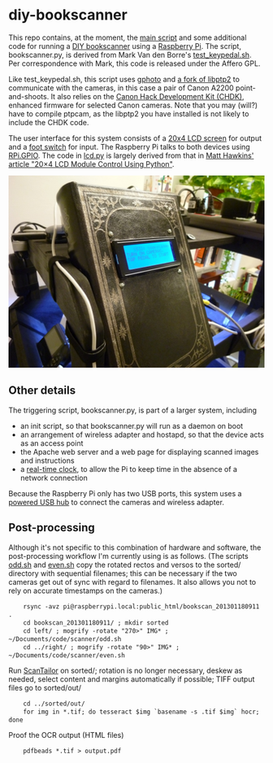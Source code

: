 diy-bookscanner
===============
This repo contains, at the moment, the [main script](bookscanner.py) and some additional code for running a [DIY bookscanner](http://www.diybookscanner.org/) using a [Raspberry Pi](http://www.raspberrypi.org/).  The script, bookscanner.py, is derived from Mark Van den Borre's [test_keypedal.sh](https://github.com/markvdb/diybookscanner/blob/master/misc/test_keypedal.sh).  Per correspondence with Mark, this code is released under the Affero GPL.  

Like test_keypedal.sh, this script uses [gphoto](http://www.gphoto.org/) and [a fork of libptp2](https://github.com/jrabbit/libptp-chdk) to communicate with the cameras, in this case a pair of Canon A2200 point-and-shoots.  It also relies on the [Canon Hack Development Kit (CHDK)](http://chdk.wikia.com/), enhanced firmware for selected Canon cameras.  Note that you may (will?) have to compile ptpcam, as the libptp2 you have installed is not likely to include the CHDK code.

The user interface for this system consists of a [20x4 LCD screen](http://www.adafruit.com/products/198) for output and a [foot switch](http://www.adafruit.com/products/423) for input.  The Raspberry Pi talks to both devices using [RPi.GPIO](https://pypi.python.org/pypi/RPi.GPIO).  The code in [lcd.py](lcd.py) is largely derived from that in [Matt Hawkins' article "20×4 LCD Module Control Using Python"](http://www.raspberrypi-spy.co.uk/2012/08/20x4-lcd-module-control-using-python/).

![Raspberry Pi enclosure with LCD](images/rpi-enclosure.jpg)

Other details
-------------
The triggering script, bookscanner.py, is part of a larger system, including

* an init script, so that bookscanner.py will run as a daemon on boot
* an arrangement of wireless adapter and hostapd, so that the device acts as an access point
* the Apache web server and a web page for displaying scanned images and instructions
* a [real-time clock](https://www.adafruit.com/products/264), to allow the Pi to keep time in the absence of a network connection

Because the Raspberry Pi only has two USB ports, this system uses a [powered USB hub](http://www.adafruit.com/products/961) to connect the cameras and wireless adapter.

Post-processing
---------------
Although it's not specific to this combination of hardware and software, the post-processing workflow I'm currently using is as follows.  (The scripts [odd.sh](misc/odd.sh) and [even.sh](misc/even.sh) copy the rotated rectos and versos to the sorted/ directory with sequential filenames; this can be necessary if the two cameras get out of sync with regard to filenames.  It also allows you not to rely on accurate timestamps on the cameras.)

        rsync -avz pi@raspberrypi.local:public_html/bookscan_201301180911 .
        cd bookscan_201301180911/ ; mkdir sorted
        cd left/ ; mogrify -rotate "270>" IMG* ; ~/Documents/code/scanner/odd.sh
        cd ../right/ ; mogrify -rotate "90>" IMG* ; ~/Documents/code/scanner/even.sh
Run [ScanTailor](http://scantailor.sourceforge.net/) on sorted/; rotation is no longer necessary, deskew as needed, select content and margins automatically if possible; TIFF output files go to sorted/out/

        cd ../sorted/out/
        for img in *.tif; do tesseract $img `basename -s .tif $img` hocr; done
Proof the OCR output (HTML files)

        pdfbeads *.tif > output.pdf
